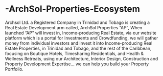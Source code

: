 # -ArchSol-Properties-Ecosystem
Archsol Ltd. a Registered Company in Trinidad and Tobago is creating a Real Estate Development arm called,  ArchSol Properties “AP”,  When launched “AP” will invest in, Income-producing Real Estate, via our website platform which is a portal for Investments and Crowdfunding, we will gather money from individual investors and invest it into Income-producing Real Estate Properties, in Trinidad and Tobago, and the rest of the Caribbean, focusing on Boutique Hotels,  Timesharing Residentials, and Health &amp; Wellness Retreats, using our Architecture, Interior Design, Construction and Property Development Expertise... we can help you build your Property Portfolio.
